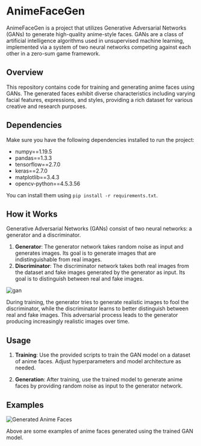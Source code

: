 # AnimeFaceGen

AnimeFaceGen is a project that utilizes Generative Adversarial Networks (GANs) to generate high-quality anime-style faces. GANs are a class of artificial intelligence algorithms used in unsupervised machine learning, implemented via a system of two neural networks competing against each other in a zero-sum game framework.

## Overview

This repository contains code for training and generating anime faces using GANs. The generated faces exhibit diverse characteristics including varying facial features, expressions, and styles, providing a rich dataset for various creative and research purposes.

## Dependencies

Make sure you have the following dependencies installed to run the project:

- numpy==1.19.5
- pandas==1.3.3
- tensorflow==2.7.0
- keras==2.7.0
- matplotlib==3.4.3
- opencv-python==4.5.3.56

You can install them using `pip install -r requirements.txt`.

## How it Works

Generative Adversarial Networks (GANs) consist of two neural networks: a generator and a discriminator.

1. **Generator**: The generator network takes random noise as input and generates images. Its goal is to generate images that are indistinguishable from real images.   
2. **Discriminator**: The discriminator network takes both real images from the dataset and fake images generated by the generator as input. Its goal is to distinguish between real and fake images.

![gan](https://github.com/NeilGeorge1/AnimeFaceGenerator/blob/main/Images/gan.png)
   
During training, the generator tries to generate realistic images to fool the discriminator, while the discriminator learns to better distinguish between real and fake images. This adversarial process leads to the generator producing increasingly realistic images over time.

## Usage

1. **Training**: Use the provided scripts to train the GAN model on a dataset of anime faces. Adjust hyperparameters and model architecture as needed.
   
2. **Generation**: After training, use the trained model to generate anime faces by providing random noise as input to the generator network.

## Examples

![Generated Anime Faces](https://github.com/NeilGeorge1/AnimeFaceGenerator/blob/main/Images/Screenshot%202024-03-26%20154040.png)

Above are some examples of anime faces generated using the trained GAN model.


